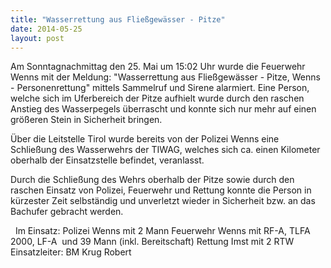 ```yaml
---
title: "Wasserrettung aus Fließgewässer - Pitze"
date: 2014-05-25
layout: post
---
```


Am Sonntagnachmittag den 25. Mai um 15:02 Uhr wurde die Feuerwehr Wenns mit der Meldung: "Wasserrettung aus Fließgewässer - Pitze, Wenns - Personenrettung" mittels Sammelruf und Sirene alarmiert. Eine Person, welche sich im Uferbereich der Pitze aufhielt wurde durch den raschen Anstieg des Wasserpegels überrascht und konnte sich nur mehr auf einen größeren Stein in Sicherheit bringen.

Über die Leitstelle Tirol wurde bereits von der Polizei Wenns eine Schließung des Wasserwehrs der TIWAG, welches sich ca. einen Kilometer oberhalb der Einsatzstelle befindet, veranlasst.

Durch die Schließung des Wehrs oberhalb der Pitze sowie durch den raschen Einsatz von Polizei, Feuerwehr und Rettung konnte die Person in kürzester Zeit selbständig und unverletzt wieder in Sicherheit bzw. an das Bachufer gebracht werden.

 
Im Einsatz:
Polizei Wenns mit 2 Mann
Feuerwehr Wenns mit RF-A, TLFA 2000, LF-A  und 39 Mann (inkl. Bereitschaft)
Rettung Imst mit 2 RTW
Einsatzleiter: BM Krug Robert